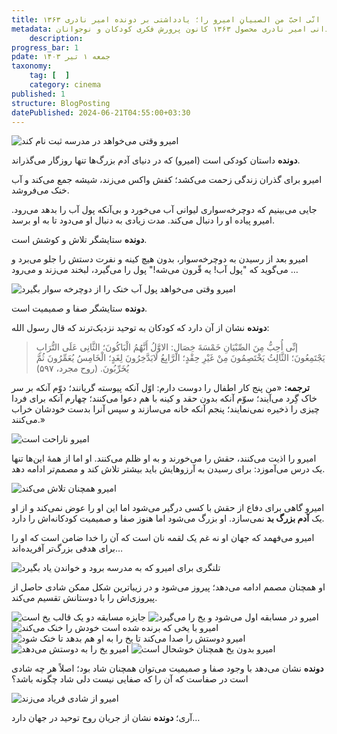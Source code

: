 ```yaml
---
title: انّی احبّ من الصبیانِ امیرو را؛ یادداشتی بر دونده امیر نادری ۱۳۶۳
metadata: قصه امیرو که هیچ وقت ناامید نشد یادداشتی بر فیلم سینمایی دونده به کارگردانی امیر نادری محصول ۱۳۶۳ کانون پرورش فکری کودکان و نوجوانان 
    description: 
progress_bar: 1
pdate: جمعه ۱ تیر ۱۴۰۳
taxonomy:
    tag: [  ]
    category: cinema
published: 1
structure: BlogPosting
datePublished: 2024-06-21T04:55:00+03:30
---
```


![ امیرو وقتی می‌خواهد در مدرسه ثبت نام کند ](r1.webp)


**دونده** داستان کودکی است (امیرو) که در دنیای آدم بزرگ‌ها تنها روزگار می‌گذراند. 

امیرو برای گذران زندگی زحمت می‌کشد؛ کفش واکس می‌زند، شیشه جمع می‌کند و آب خنک می‌فروشد. 

جایی می‌بینیم که دوچرخه‌سواری لیوانی آب می‌خورد و بی‌آنکه پول آب را بدهد می‌رود. امیرو پیاده او را دنبال می‌کند. مدت زیادی به دنبال او می‌دود تا به او برسد. 

**دونده** ستایشگر تلاش و کوشش است. 

امیرو بعد از رسیدن به دوچرخه‌سوار، بدون هیچ کینه و نفرت دستش را جلو می‌برد و می‌گوید که "پول آب! یه قّرون می‌شه!" پول را می‌گیرد، لبخند می‌زند و می‌رود …

![ امیرو وقتی می‌خواهد پول آب خنک را از دوچرخه سوار بگیرد ](r3.webp?loading=lazy)

**دونده** ستایشگر صفا و صمیمیت است.

**دونده** نشان از آن دارد که کودکان به توحید نزدیک‌ترند که قال رسول الله:

> إنِّی‌ أُحِبُّ مِنَ الصِّبْیَانِ خَمْسَةَ خِصَالٍ: الاوَّلُ أَنَّهُمُ الْبَاكُونَ؛ الثَّانِی‌ عَلَی‌ التُّرَابِ یَجْتَمِعُونَ؛ الثَّالِثُ یَخْتَصِمُونَ مِنْ غَیْرِ حِقْدٍ؛ الرَّابِعُ لَایَدَّخِرُونَ لِغَدٍ؛ الْخَامِسُ یُعَمِّرُونَ ثُمَّ یُخَرِّبُونَ. (روح مجرد، ۵۹۷)

**ترجمه:** «من‌ پنج‌ كار اطفال‌ را دوست‌ دارم‌: اوّل‌ آنكه‌ پیوسته‌ گریانند؛ دوّم‌ آنكه‌ بر سر خاک گِرد می‌آیند؛ سوّم‌ آنكه‌ بدون‌ حقد و كینه‌ با هم‌ دعوا می‌كنند؛ چهارم‌ آنكه‌ برای‌ فردا چیزی‌ را ذخیره‌ نمی‌نمایند؛ پنجم‌ آنكه‌ خانه‌ می‌سازند و سپس‌ آنرا بدست‌ خودشان‌ خراب‌ می‌كنند.»

![ امیرو ناراحت است ](s4.webp?loading=lazy)

امیرو را اذیت می‌کنند، حقش را می‌خورند و به او ظلم می‌کنند. او اما از همهٔ این‌ها تنها یک درس می‌آموزد: برای رسیدن به آرزوهایش باید بیشتر تلاش کند و مصمم‌تر ادامه دهد.

![ امیرو همچنان تلاش می‌کند ](s3.webp?loading=lazy)

امیرو گاهی برای دفاع از حقش با کسی درگیر می‌شود اما این او را عوض نمی‌کند و از او یک **آدم بزرگ بد** نمی‌سازد. او بزرگ می‌شود اما هنوز صفا و صمیمیت کودکانه‌اش را دارد.

امیرو می‌فهمد که جهان او نه غم یک لقمه نان است که آن را خدا ضامن است که او را برای هدفی بزرگ‌تر آفریده‌اند…

![ تلنگری برای امیرو که به مدرسه برود و خواندن یاد بگیرد ](r2.webp?loading=lazy)

او همچنان مصمم ادامه می‌دهد؛ پیروز می‌شود و در زیباترین شکل ممکن شادی حاصل از پیروزی‌اش را با دوستانش تقسیم می‌کند.

![ جایزه مسابقه دو یک قالب یخ است ](r8.webp?loading=lazy)
![ امیرو در مسابقه اول می‌شود و یخ را می‌گیرد ](r4.webp?loading=lazy)
![ امیرو با یخی که برنده شده است خودش را خنک می‌کند ](r5.webp?loading=lazy)
![ امیرو دوستش را صدا می‌کند تا یخ را به او هم بدهد تا خنک شود ](r6.webp?loading=lazy)
![ امیرو یخ را به دوستش می‌دهد ](r7.webp?loading=lazy)
![ امیرو بدون یخ همچنان خوشحال است ](s2.webp?loading=lazy)

**دونده**‌ نشان می‌دهد با وجود صفا و صمیمیت می‌توان همچنان شاد بود؛ اصلاً هر چه شادی است در صفاست که آن را که صفایی نیست دلی شاد چگونه باشد؟ 

![ امیرو از شادی فریاد می‌زند ](r9.webp?loading=lazy)

آری؛ **دونده** نشان از جریان روح توحید در جهان دارد… 